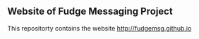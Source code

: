 Website of Fudge Messaging Project
----------------------------------

This repositorty contains the website http://fudgemsg.github.io


